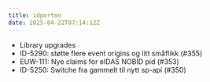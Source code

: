 ```yaml
---
title: idporten
date: 2025-04-22T07:14:12Z
---
```

- Library upgrades
- ID-5290: støtte flere event origins og litt småflikk (#355)
- EUW-111: Nye claims for eIDAS NOBID pid (#353)
- ID-5250: Switche fra gammelt til nytt sp-api (#350)

